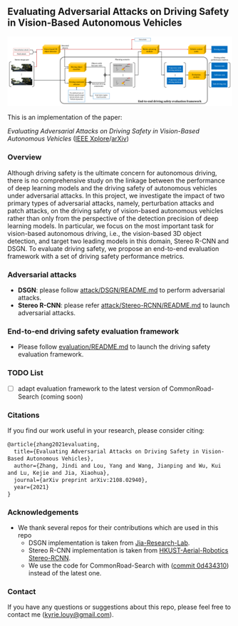 ## Evaluating Adversarial Attacks on Driving Safety in Vision-Based Autonomous Vehicles

![framework diagram](eval_framework.png)

This is an implementation of the paper:

*Evaluating Adversarial Attacks on Driving Safety in Vision-Based Autonomous Vehicles* ([IEEE Xplore](https://ieeexplore.ieee.org/document/9493770)/[arXiv](https://arxiv.org/abs/2108.02940#))

### Overview
Although driving safety is the ultimate concern for autonomous driving, there is no comprehensive study on the linkage between the performance of deep learning models and the driving safety of autonomous vehicles under adversarial attacks. 
In this project, we investigate the impact of two primary types of adversarial attacks, namely, perturbation attacks and patch attacks, on the driving safety of vision-based autonomous vehicles rather than only from the perspective of the detection precision of deep learning models. In particular, we focus on the most important task for vision-based autonomous driving, i.e., the vision-based 3D object detection, and target two leading models in this domain, Stereo R-CNN and DSGN. To evaluate driving safety, we propose an end-to-end evaluation framework with a set of driving safety performance metrics.

### Adversarial attacks

- **DSGN**: please follow [attack/DSGN/README.md](attack/DSGN/README.md) to perform adversarial attacks.
- **Stereo R-CNN**: please refer [attack/Stereo-RCNN/README.md](attack/Stereo-RCNN/README.md) to launch adversarial attacks.

### End-to-end driving safety evaluation framework
- Please follow [evaluation/README.md](./evaluation/README.md) to launch the driving safety evaluation framework.

### TODO List

- [ ] adapt evaluation framework to the latest version of CommonRoad-Search (coming soon)

### Citations

If you find our work useful in your research, please consider citing:

```
@article{zhang2021evaluating,
  title={Evaluating Adversarial Attacks on Driving Safety in Vision-Based Autonomous Vehicles},
  author={Zhang, Jindi and Lou, Yang and Wang, Jianping and Wu, Kui and Lu, Kejie and Jia, Xiaohua},
  journal={arXiv preprint arXiv:2108.02940},
  year={2021}
}
```

### Acknowledgements

- We thank several repos for their contributions which are used in this repo
    - DSGN implementation is taken from [Jia-Research-Lab](https://github.com/Jia-Research-Lab/DSGN).
    - Stereo R-CNN implementation is taken from [HKUST-Aerial-Robotics Stereo-RCNN](https://github.com/HKUST-Aerial-Robotics/Stereo-RCNN).
    - We use the code for CommonRoad-Search with ([commit 0d434310](https://gitlab.lrz.de/tum-cps/commonroad-search/-/tree/0d434310f393e5af6c155507e691982ab8fd27890)) instead of the latest one.

### Contact
If you have any questions or suggestions about this repo, please feel free to contact me (kyrie.louy@gmail.com).
